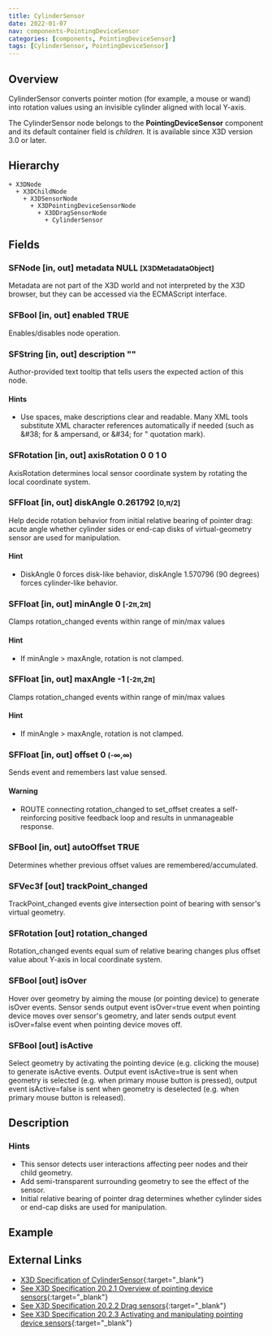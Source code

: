 ```yaml
---
title: CylinderSensor
date: 2022-01-07
nav: components-PointingDeviceSensor
categories: [components, PointingDeviceSensor]
tags: [CylinderSensor, PointingDeviceSensor]
---
```

<style>
.post h3 {
  word-spacing: 0.2em;
}
</style>

## Overview

CylinderSensor converts pointer motion (for example, a mouse or wand) into rotation values using an invisible cylinder aligned with local Y-axis.

The CylinderSensor node belongs to the **PointingDeviceSensor** component and its default container field is *children.* It is available since X3D version 3.0 or later.

## Hierarchy

```
+ X3DNode
  + X3DChildNode
    + X3DSensorNode
      + X3DPointingDeviceSensorNode
        + X3DDragSensorNode
          + CylinderSensor
```

## Fields

### SFNode [in, out] **metadata** NULL <small>[X3DMetadataObject]</small>

Metadata are not part of the X3D world and not interpreted by the X3D browser, but they can be accessed via the ECMAScript interface.

### SFBool [in, out] **enabled** TRUE

Enables/disables node operation.

### SFString [in, out] **description** ""

Author-provided text tooltip that tells users the expected action of this node.

#### Hints

- Use spaces, make descriptions clear and readable. Many XML tools substitute XML character references automatically if needed (such as &amp;#38; for &amp; ampersand, or &amp;#34; for " quotation mark).

### SFRotation [in, out] **axisRotation** 0 0 1 0

AxisRotation determines local sensor coordinate system by rotating the local coordinate system.

### SFFloat [in, out] **diskAngle** 0.261792 <small>[0,π/2]</small>

Help decide rotation behavior from initial relative bearing of pointer drag: acute angle whether cylinder sides or end-cap disks of virtual-geometry sensor are used for manipulation.

#### Hint

- DiskAngle 0 forces disk-like behavior, diskAngle 1.570796 (90 degrees) forces cylinder-like behavior.

### SFFloat [in, out] **minAngle** 0 <small>[-2π,2π]</small>

Clamps rotation_changed events within range of min/max values

#### Hint

- If minAngle \> maxAngle, rotation is not clamped.

### SFFloat [in, out] **maxAngle** -1 <small>[-2π,2π]</small>

Clamps rotation_changed events within range of min/max values

#### Hint

- If minAngle \> maxAngle, rotation is not clamped.

### SFFloat [in, out] **offset** 0 <small>(-∞,∞)</small>

Sends event and remembers last value sensed.

#### Warning

- ROUTE connecting rotation_changed to set_offset creates a self-reinforcing positive feedback loop and results in unmanageable response.

### SFBool [in, out] **autoOffset** TRUE

Determines whether previous offset values are remembered/accumulated.

### SFVec3f [out] **trackPoint_changed**

TrackPoint_changed events give intersection point of bearing with sensor's virtual geometry.

### SFRotation [out] **rotation_changed**

Rotation_changed events equal sum of relative bearing changes plus offset value about Y-axis in local coordinate system.

### SFBool [out] **isOver**

Hover over geometry by aiming the mouse (or pointing device) to generate isOver events. Sensor sends output event isOver=true event when pointing device moves over sensor's geometry, and later sends output event isOver=false event when pointing device moves off.

### SFBool [out] **isActive**

Select geometry by activating the pointing device (e.g. clicking the mouse) to generate isActive events. Output event isActive=true is sent when geometry is selected (e.g. when primary mouse button is pressed), output event isActive=false is sent when geometry is deselected (e.g. when primary mouse button is released).

## Description

### Hints

- This sensor detects user interactions affecting peer nodes and their child geometry.
- Add semi-transparent surrounding geometry to see the effect of the sensor.
- Initial relative bearing of pointer drag determines whether cylinder sides or end-cap disks are used for manipulation.

## Example

<x3d-canvas src="https://create3000.github.io/media/examples/PointingDeviceSensor/CylinderSensor/CylinderSensor.x3d"></x3d-canvas>

## External Links

- [X3D Specification of CylinderSensor](https://www.web3d.org/documents/specifications/19775-1/V4.0/Part01/components/pointingDeviceSensor.html#CylinderSensor){:target="_blank"}
- [See X3D Specification 20.2.1 Overview of pointing device sensors](https://www.web3d.org/documents/specifications/19775-1/V4.0/Part01/components/pointingDeviceSensor.html#OverviewOfPointingDeviceSensors){:target="_blank"}
- [See X3D Specification 20.2.2 Drag sensors](https://www.web3d.org/documents/specifications/19775-1/V4.0/Part01/components/pointingDeviceSensor.html#DragSensors){:target="_blank"}
- [See X3D Specification 20.2.3 Activating and manipulating pointing device sensors](https://www.web3d.org/documents/specifications/19775-1/V4.0/Part01/components/pointingDeviceSensor.html#Activatingandmanipulating){:target="_blank"}
